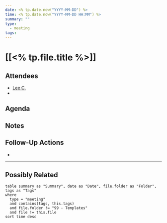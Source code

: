 ```yaml
---
date: <% tp.date.now("YYYY-MM-DD") %>
time: <% tp.date.now("YYYY-MM-DD HH:MM") %>
summary: ""
type:
  - meeting
tags:
---
```


# [[<% tp.file.title %>]]

## Attendees
- [Lee C.](Lee%20Clark.md)
- 

## Agenda



## Notes



## Follow-Up Actions

- 

---

## Possibly Related

```dataview
table summary as "Summary", date as "Date", file.folder as "Folder", tags as "Tags"
where
  type = "meeting" 
  and contains(tags, this.tags)
  and file.folder != "99 - Templates"
  and file != this.file
sort time desc
```